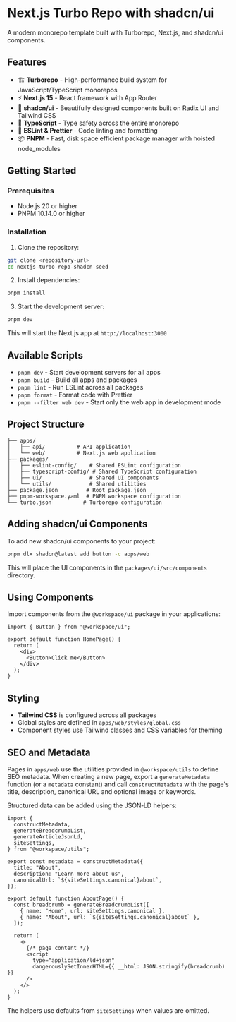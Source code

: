 # Next.js Turbo Repo with shadcn/ui

A modern monorepo template built with Turborepo, Next.js, and shadcn/ui components.

## Features

- 🏗️ **Turborepo** - High-performance build system for JavaScript/TypeScript monorepos
- ⚡ **Next.js 15** - React framework with App Router
- 🎨 **shadcn/ui** - Beautifully designed components built on Radix UI and Tailwind CSS
- 🎯 **TypeScript** - Type safety across the entire monorepo
- 🧹 **ESLint & Prettier** - Code linting and formatting
- 📦 **PNPM** - Fast, disk space efficient package manager with hoisted node_modules

## Getting Started

### Prerequisites

- Node.js 20 or higher
- PNPM 10.14.0 or higher

### Installation

1. Clone the repository:

```bash
git clone <repository-url>
cd nextjs-turbo-repo-shadcn-seed
```

2. Install dependencies:

```bash
pnpm install
```

3. Start the development server:

```bash
pnpm dev
```

This will start the Next.js app at `http://localhost:3000`

## Available Scripts

- `pnpm dev` - Start development servers for all apps
- `pnpm build` - Build all apps and packages
- `pnpm lint` - Run ESLint across all packages
- `pnpm format` - Format code with Prettier
- `pnpm --filter web dev` - Start only the web app in development mode

## Project Structure

```
├── apps/
│   ├── api/          # API application
│   └── web/          # Next.js web application
├── packages/
│   ├── eslint-config/    # Shared ESLint configuration
│   ├── typescript-config/ # Shared TypeScript configuration
│   ├── ui/               # Shared UI components
│   └── utils/            # Shared utilities
├── package.json         # Root package.json
├── pnpm-workspace.yaml  # PNPM workspace configuration
└── turbo.json          # Turborepo configuration
```

## Adding shadcn/ui Components

To add new shadcn/ui components to your project:

```bash
pnpm dlx shadcn@latest add button -c apps/web
```

This will place the UI components in the `packages/ui/src/components` directory.

## Using Components

Import components from the `@workspace/ui` package in your applications:

```tsx
import { Button } from "@workspace/ui";

export default function HomePage() {
  return (
    <div>
      <Button>Click me</Button>
    </div>
  );
}
```

## Styling

- **Tailwind CSS** is configured across all packages
- Global styles are defined in `apps/web/styles/global.css`
- Component styles use Tailwind classes and CSS variables for theming

## SEO and Metadata

Pages in `apps/web` use the utilities provided in `@workspace/utils` to define SEO metadata. When creating a new page, export a `generateMetadata` function (or a `metadata` constant) and call `constructMetadata` with the page's title, description, canonical URL and optional image or keywords.

Structured data can be added using the JSON‑LD helpers:

```tsx
import {
  constructMetadata,
  generateBreadcrumbList,
  generateArticleJsonLd,
  siteSettings,
} from "@workspace/utils";

export const metadata = constructMetadata({
  title: "About",
  description: "Learn more about us",
  canonicalUrl: `${siteSettings.canonical}about`,
});

export default function AboutPage() {
  const breadcrumb = generateBreadcrumbList([
    { name: "Home", url: siteSettings.canonical },
    { name: "About", url: `${siteSettings.canonical}about` },
  ]);

  return (
    <>
      {/* page content */}
      <script
        type="application/ld+json"
        dangerouslySetInnerHTML={{ __html: JSON.stringify(breadcrumb) }}
      />
    </>
  );
}
```

The helpers use defaults from `siteSettings` when values are omitted.
